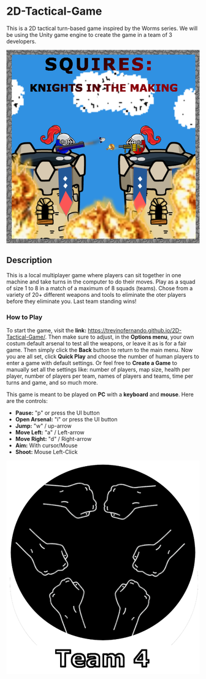 # 2D-Tactical-Game
This is a 2D tactical turn-based game inspired by the Worms series. We will be using the Unity game engine to create the game in a team of 3 developers.

![alt text](https://raw.githubusercontent.com/trevinofernando/2D-Tactical-Game/master/2D-Tactical-Game/Assets/Sprites/SquiresLogo.png)

## Description

This is a local multiplayer game where players can sit together in one machine and take turns in the computer to do their moves. Play as a squad of size 1 to 8 in a match of a maximum of 8 squads (teams). Chose from a variety of 20+ different weapons and tools to eliminate the oter players before they eliminate you. Last team standing wins!

### How to Play

To start the game, visit the **link:** https://trevinofernando.github.io/2D-Tactical-Game/. Then make sure to adjust, in the **Options menu**, your own costum default arsenal to test all the weapons, or leave it as is for a fair game. Then simply click the **Back** button to return to the main menu. Now you are all set, click **Quick Play** and choose the number of human players to enter a game with default settings. Or feel free to **Create a Game** to manually set all the settings like: number of players, map size, health per player, number of players per team, names of players and teams, time per turns and game, and so much more.

This game is meant to be played on **PC** with a **keyboard** and **mouse**. Here are the controls:
* **Pause:** "p" or press the UI button
* **Open Arsenal:** "i" or press the UI button
* **Jump:** "w" / up-arrow
* **Move Left:** "a" / Left-arrow
* **Move Right:** "d" / Right-arrow
* **Aim:** With cursor/Mouse
* **Shoot:** Mouse Left-Click

![alt text](https://raw.githubusercontent.com/trevinofernando/2D-Tactical-Game/master/2D-Tactical-Game/Assets/Sprites/Team4Logo.png)
